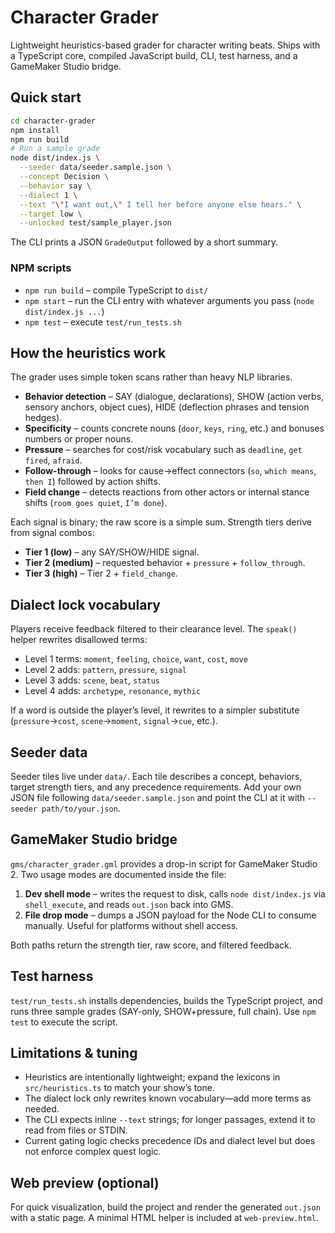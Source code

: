 # Character Grader

Lightweight heuristics-based grader for character writing beats. Ships with a TypeScript core, compiled JavaScript build, CLI, test harness, and a GameMaker Studio bridge.

## Quick start

```bash
cd character-grader
npm install
npm run build
# Run a sample grade
node dist/index.js \
  --seeder data/seeder.sample.json \
  --concept Decision \
  --behavior say \
  --dialect 1 \
  --text "\"I want out,\" I tell her before anyone else hears." \
  --target low \
  --unlocked test/sample_player.json
```

The CLI prints a JSON `GradeOutput` followed by a short summary.

### NPM scripts

- `npm run build` – compile TypeScript to `dist/`
- `npm start` – run the CLI entry with whatever arguments you pass (`node dist/index.js ...`)
- `npm test` – execute `test/run_tests.sh`

## How the heuristics work

The grader uses simple token scans rather than heavy NLP libraries.

- **Behavior detection** – SAY (dialogue, declarations), SHOW (action verbs, sensory anchors, object cues), HIDE (deflection phrases and tension hedges).
- **Specificity** – counts concrete nouns (`door`, `keys`, `ring`, etc.) and bonuses numbers or proper nouns.
- **Pressure** – searches for cost/risk vocabulary such as `deadline`, `get fired`, `afraid`.
- **Follow-through** – looks for cause→effect connectors (`so`, `which means`, `then I`) followed by action shifts.
- **Field change** – detects reactions from other actors or internal stance shifts (`room goes quiet`, `I’m done`).

Each signal is binary; the raw score is a simple sum. Strength tiers derive from signal combos:

- **Tier 1 (low)** – any SAY/SHOW/HIDE signal.
- **Tier 2 (medium)** – requested behavior + `pressure` + `follow_through`.
- **Tier 3 (high)** – Tier 2 + `field_change`.

## Dialect lock vocabulary

Players receive feedback filtered to their clearance level. The `speak()` helper rewrites disallowed terms:

- Level 1 terms: `moment`, `feeling`, `choice`, `want`, `cost`, `move`
- Level 2 adds: `pattern`, `pressure`, `signal`
- Level 3 adds: `scene`, `beat`, `status`
- Level 4 adds: `archetype`, `resonance`, `mythic`

If a word is outside the player’s level, it rewrites to a simpler substitute (`pressure`→`cost`, `scene`→`moment`, `signal`→`cue`, etc.).

## Seeder data

Seeder tiles live under `data/`. Each tile describes a concept, behaviors, target strength tiers, and any precedence requirements. Add your own JSON file following `data/seeder.sample.json` and point the CLI at it with `--seeder path/to/your.json`.

## GameMaker Studio bridge

`gms/character_grader.gml` provides a drop-in script for GameMaker Studio 2. Two usage modes are documented inside the file:

1. **Dev shell mode** – writes the request to disk, calls `node dist/index.js` via `shell_execute`, and reads `out.json` back into GMS.
2. **File drop mode** – dumps a JSON payload for the Node CLI to consume manually. Useful for platforms without shell access.

Both paths return the strength tier, raw score, and filtered feedback.

## Test harness

`test/run_tests.sh` installs dependencies, builds the TypeScript project, and runs three sample grades (SAY-only, SHOW+pressure, full chain). Use `npm test` to execute the script.

## Limitations & tuning

- Heuristics are intentionally lightweight; expand the lexicons in `src/heuristics.ts` to match your show’s tone.
- The dialect lock only rewrites known vocabulary—add more terms as needed.
- The CLI expects inline `--text` strings; for longer passages, extend it to read from files or STDIN.
- Current gating logic checks precedence IDs and dialect level but does not enforce complex quest logic.

## Web preview (optional)

For quick visualization, build the project and render the generated `out.json` with a static page. A minimal HTML helper is included at `web-preview.html`.
